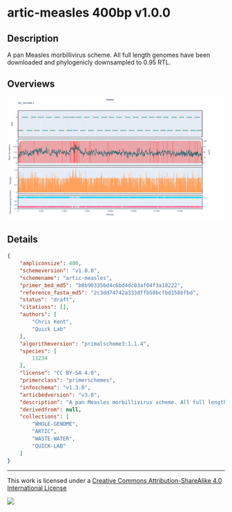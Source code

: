 # artic-measles 400bp v1.0.0

## Description

A pan Measles morbillivirus scheme. All full length genomes have been downloaded and phylogenicly downsampled to 0.95 RTL.

## Overviews

![NC_001498.1.png](work/NC_001498.1.png)

## Details

```json
{
    "ampliconsize": 400,
    "schemeversion": "v1.0.0",
    "schemename": "artic-measles",
    "primer_bed_md5": "b8b903356d4c6bd4dc03af04f3a18222",
    "reference_fasta_md5": "2c3dd74742a333dffb50bcfbd158bfbd",
    "status": "draft",
    "citations": [],
    "authors": [
        "Chris Kent",
        "Quick Lab"
    ],
    "algorithmversion": "primalscheme3:1.1.4",
    "species": [
        11234
    ],
    "license": "CC BY-SA 4.0",
    "primerclass": "primerschemes",
    "infoschema": "v1.3.0",
    "articbedversion": "v3.0",
    "description": "A pan Measles morbillivirus scheme. All full length genomes have been downloaded and phylogenicly downsampled to 0.95 RTL.",
    "derivedfrom": null,
    "collections": [
        "WHOLE-GENOME",
        "ARTIC",
        "WASTE-WATER",
        "QUICK-LAB"
    ]
}
```



------------------------------------------------------------------------

This work is licensed under a [Creative Commons Attribution-ShareAlike 4.0 International License](http://creativecommons.org/licenses/by-sa/4.0/) 

![](https://i.creativecommons.org/l/by-sa/4.0/88x31.png)